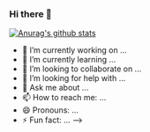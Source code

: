 ### Hi there 👋






[![Anurag's github stats](https://github-readme-stats.vercel.app/api?username=ankitasankars)](https://github.com/anuraghazra/github-readme-stats)




- 🔭 I’m currently working on ...
- 🌱 I’m currently learning ...
- 👯 I’m looking to collaborate on ...
- 🤔 I’m looking for help with ...
- 💬 Ask me about ...
- 📫 How to reach me: ...
- 😄 Pronouns: ...
- ⚡ Fun fact: ...
-->
